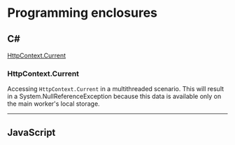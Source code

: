 # Programming enclosures  
			
## C#

[HttpContext.Current](/programming-enclosures#httpcontextcurrent)
	
### HttpContext.Current

Accessing `HttpContext.Current` in a multithreaded scenario. 
This will result in a System.NullReferenceException because this data is available only on the main worker's local storage.
___
	
## JavaScript
		
	